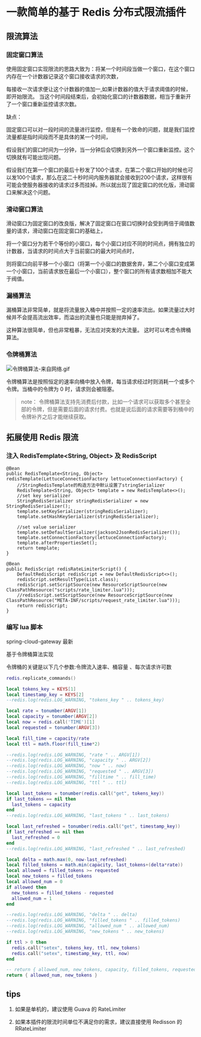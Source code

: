 # 一款简单的基于 Redis 分布式限流插件

## 限流算法

### 固定窗口算法

使用固定窗口实现限流的思路大致为：将某一个时间段当做一个窗口，在这个窗口内存在一个计数器记录这个窗口接收请求的次数，

每接收一次请求便让这个计数器的值加一,如果计数器的值大于请求阈值的时候，即开始限流。 当这个时间段结束后，会初始化窗口的计数器数据，相当于重新开了一个窗口重新监控请求次数。

缺点：

固定窗口可以对一段时间的流量进行监控，但是有一个致命的问题，就是我们监控流量都是指时间段而不是具体的某一个时间，

假设我们的窗口时间为一分钟，当一分钟后会切换到另外一个窗口重新监控。这个切换就有可能出现问题。

假设我们在第一个窗口的最后十秒发了100个请求，在第二个窗口开始的时候也可以发100个请求，那么在这二十秒时间内服务器就会接收到200个请求，这样很有可能会使服务器接收的请求过多而挂掉。所以就出现了固定窗口的优化版，滑动窗口来解决这个问题。

### 滑动窗口算法

滑动窗口为固定窗口的改良版，解决了固定窗口在窗口切换时会受到两倍于阈值数量的请求，滑动窗口在固定窗口的基础上，

将一个窗口分为若干个等份的小窗口，每个小窗口对应不同的时间点，拥有独立的计数器，当请求的时间点大于当前窗口的最大时间点时，

则将窗口向前平移一个小窗口（将第一个小窗口的数据舍弃，第二个小窗口变成第一个小窗口，当前请求放在最后一个小窗口），整个窗口的所有请求数相加不能大于阀值。

### 漏桶算法

漏桶算法非常简单，就是将流量放入桶中并按照一定的速率流出。如果流量过大时候并不会提高流出效率，而溢出的流量也只能是抛弃掉了。

这种算法很简单，但也非常粗暴，无法应对突发的大流量。 这时可以考虑令牌桶算法。

### 令牌桶算法

![令牌桶算法-来自网络.gif](https://i.loli.net/2017/08/11/598c91f2a33af.gif)

令牌桶算法是按照恒定的速率向桶中放入令牌，每当请求经过时则消耗一个或多个令牌。当桶中的令牌为 0 时，请求则会被阻塞。

> note：
令牌桶算法支持先消费后付款，比如一个请求可以获取多个甚至全部的令牌，但是需要后面的请求付费。也就是说后面的请求需要等到桶中的令牌补齐之后才能继续获取。

## 拓展使用 Redis 限流

### 注入 RedisTemplate<String, Object> 及 RedisScript

```
@Bean
public RedisTemplate<String, Object> redisTemplate(LettuceConnectionFactory lettuceConnectionFactory) {
    //StringRedisTemplate的构造方法中默认设置了stringSerializer
    RedisTemplate<String, Object> template = new RedisTemplate<>();
    //set key serializer
    StringRedisSerializer stringRedisSerializer = new StringRedisSerializer();
    template.setKeySerializer(stringRedisSerializer);
    template.setHashKeySerializer(stringRedisSerializer);

    //set value serializer
    template.setDefaultSerializer(jackson2JsonRedisSerializer());
    template.setConnectionFactory(lettuceConnectionFactory);
    template.afterPropertiesSet();
    return template;
}
```

```
@Bean
public RedisScript redisRateLimiterScript() {
    DefaultRedisScript redisScript = new DefaultRedisScript<>();
    redisScript.setResultType(List.class);
    redisScript.setScriptSource(new ResourceScriptSource(new ClassPathResource("scripts/rate_limiter.lua")));
    //redisScript.setScriptSource(new ResourceScriptSource(new ClassPathResource("META-INF/scripts/request_rate_limiter.lua")));
    return redisScript;
}
```

### 编写 lua 脚本

spring-cloud-gateway 最新

基于令牌桶算法实现

令牌桶的关键是以下几个参数:令牌流入速率、桶容量 、每次请求许可数

```lua
redis.replicate_commands()

local tokens_key = KEYS[1]
local timestamp_key = KEYS[2]
--redis.log(redis.LOG_WARNING, "tokens_key " .. tokens_key)

local rate = tonumber(ARGV[1])
local capacity = tonumber(ARGV[2])
local now = redis.call('TIME')[1]
local requested = tonumber(ARGV[3])

local fill_time = capacity/rate
local ttl = math.floor(fill_time*2)

--redis.log(redis.LOG_WARNING, "rate " .. ARGV[1])
--redis.log(redis.LOG_WARNING, "capacity " .. ARGV[2])
--redis.log(redis.LOG_WARNING, "now " .. now)
--redis.log(redis.LOG_WARNING, "requested " .. ARGV[3])
--redis.log(redis.LOG_WARNING, "filltime " .. fill_time)
--redis.log(redis.LOG_WARNING, "ttl " .. ttl)

local last_tokens = tonumber(redis.call("get", tokens_key))
if last_tokens == nil then
  last_tokens = capacity
end
--redis.log(redis.LOG_WARNING, "last_tokens " .. last_tokens)

local last_refreshed = tonumber(redis.call("get", timestamp_key))
if last_refreshed == nil then
  last_refreshed = 0
end
--redis.log(redis.LOG_WARNING, "last_refreshed " .. last_refreshed)

local delta = math.max(0, now-last_refreshed)
local filled_tokens = math.min(capacity, last_tokens+(delta*rate))
local allowed = filled_tokens >= requested
local new_tokens = filled_tokens
local allowed_num = 0
if allowed then
  new_tokens = filled_tokens - requested
  allowed_num = 1
end

--redis.log(redis.LOG_WARNING, "delta " .. delta)
--redis.log(redis.LOG_WARNING, "filled_tokens " .. filled_tokens)
--redis.log(redis.LOG_WARNING, "allowed_num " .. allowed_num)
--redis.log(redis.LOG_WARNING, "new_tokens " .. new_tokens)

if ttl > 0 then
  redis.call("setex", tokens_key, ttl, new_tokens)
  redis.call("setex", timestamp_key, ttl, now)
end

-- return { allowed_num, new_tokens, capacity, filled_tokens, requested, new_tokens }
return { allowed_num, new_tokens }
```

## tips

1. 如果是单机的，建议使用 Guava 的 RateLimiter

2. 如果本插件的限流时间单位不满足你的需求，建议直接使用 Redisson 的 RRateLimiter 

